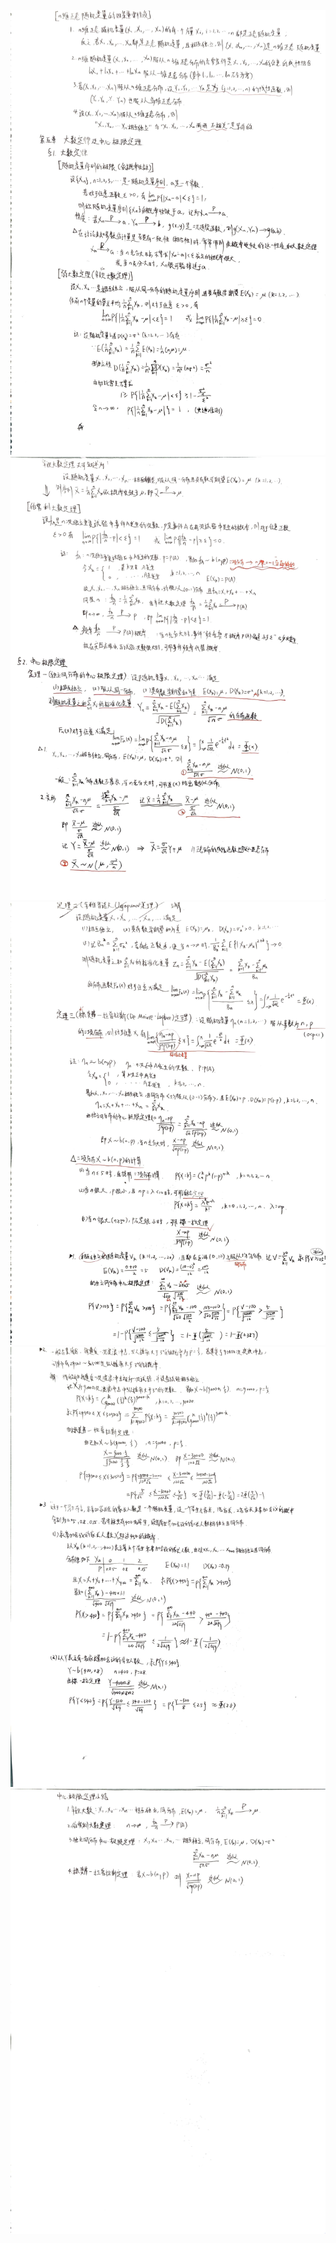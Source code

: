 ![](image/IMG_20230302_153125.jpg)
![](image/IMG_20230302_153136.jpg)
![](image/IMG_20230302_153202.jpg)
![](image/IMG_20230302_153206.jpg)
![](image/IMG_20230302_153214.jpg)
